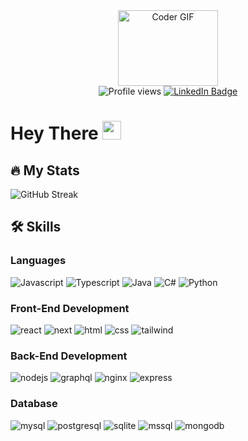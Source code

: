 <div id="header" align="center">
  <img src="https://media.giphy.com/media/v1.Y2lkPTc5MGI3NjExZjVmZmY5YTQwNWQ1OTk3YTVkOGI1YTZjNDk4MWJjMjEzMDEyMmQ0ZiZjdD1z/3iyKHMIKg5VWG6qHUm/giphy.gif" width="160" height="121" alt="Coder GIF"/>
  <div id="badges">
     <img src="https://komarev.com/ghpvc/?username=Olivier-OG&style=for-the-badge&color=blue" alt="Profile views"/>
    <a href="https://www.linkedin.com/in/olivier-gilquin-293112238/" target="_blank"> 
      <img src="https://img.shields.io/badge/LinkedIn-blue?logo=linkedin&logoColor=white&style=for-the-badge" alt="LinkedIn Badge"/>
    </a>
  </div>
</div>

# Hey There <img src="https://media.giphy.com/media/hvRJCLFzcasrR4ia7z/giphy.gif" width="30px"/>

## 🔥 My Stats

![GitHub Streak](http://github-readme-streak-stats.herokuapp.com?user=Olivier-OG&theme=dark&hide_border=true&date_format=j%20M%5B%20Y%5D&mode=daily)

<!-- ![GitHub Langs](https://github-readme-stats.vercel.app/api/top-langs/?username=Olivier-OG&layout=compact&theme=blue-green) -->

## 🛠️ Skills


### Languages

![Javascript](https://img.shields.io/badge/JavaScript-323330?style=for-the-badge&logo=javascript&logoColor=F7DF1E)
![Typescript](https://shields.io/badge/TypeScript-3178C6?logo=TypeScript&logoColor=FFF&style=for-the-badge)
![Java](https://img.shields.io/badge/Java-ED8B00?style=for-the-badge&logo=openjdk&logoColor=white)
![C#](https://img.shields.io/badge/C%23-035375?style=for-the-badge&logo=C%20sharp&logoColor=white)
![Python](https://img.shields.io/badge/Python-3776AB?style=for-the-badge&logo=python&logoColor=white)


### Front-End Development

![react](https://img.shields.io/badge/React-20232A?style=for-the-badge&logo=react&logoColor=61DAFB)
![next](https://img.shields.io/badge/Next-000000?style=for-the-badge&logo=nextdotjs&logoColor=FFFFFF)
![html](https://img.shields.io/badge/HTML5-E34F26?style=for-the-badge&logo=html5&logoColor=white)
![css](https://img.shields.io/badge/CSS3-1572B6?style=for-the-badge&logo=css3&logoColor=white)
![tailwind](https://img.shields.io/badge/Tailwind_CSS-38B2AC?style=for-the-badge&logo=tailwind-css&logoColor=white)

### Back-End Development

![nodejs](https://img.shields.io/badge/Node.js-43853D?style=for-the-badge&logo=node.js&logoColor=white)
![graphql](https://img.shields.io/badge/GraphQL-ff3399?style=for-the-badge&logo=graphql&logoColor=white)
![nginx](https://img.shields.io/badge/Nginx-009900?style=for-the-badge&logo=nginx&logoColor=white)
![express](https://img.shields.io/badge/Express-000000?style=for-the-badge&logo=express&logoColor=white)

### Database

![mysql](https://img.shields.io/badge/MySQL-cc6600?style=for-the-badge&logo=mysql&logoColor=white)
![postgresql](https://img.shields.io/badge/PostgreSQL-316192?style=for-the-badge&logo=postgresql&logoColor=white)
![sqlite](https://img.shields.io/badge/SQLite-0099ff?style=for-the-badge&logo=sqlite&logoColor=white)
![mssql](https://img.shields.io/badge/MS_SQL-999966?style=for-the-badge&logo=microsoft-sql-server&logoColor=white)
![mongodb](https://img.shields.io/badge/MongoDB-4EA94B?style=for-the-badge&logo=mongodb&logoColor=white)
